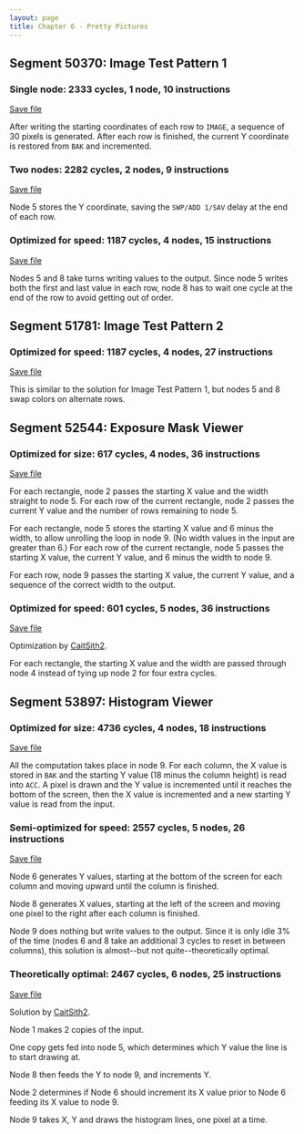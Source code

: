 ```yaml
---
layout: page
title: Chapter 6 - Pretty Pictures
---
```


## Segment 50370: Image Test Pattern 1

### Single node: 2333 cycles, 1 node, 10 instructions

[Save file](../save/50370.1.txt)

After writing the starting coordinates of each row to `IMAGE`, a sequence of 30 pixels is generated. After each row is finished, the current Y coordinate is restored from `BAK` and incremented.

### Two nodes: 2282 cycles, 2 nodes, 9 instructions

[Save file](../save/50370.2.txt)

Node 5 stores the Y coordinate, saving the `SWP/ADD 1/SAV` delay at the end of each row.

### Optimized for speed: 1187 cycles, 4 nodes, 15 instructions

[Save file](../save/50370.0.txt)

Nodes 5 and 8 take turns writing values to the output. Since node 5 writes both the first and last value in each row, node 8 has to wait one cycle at the end of the row to avoid getting out of order.

## Segment 51781: Image Test Pattern 2

### Optimized for speed: 1187 cycles, 4 nodes, 27 instructions

[Save file](../save/51781.1.txt)

This is similar to the solution for Image Test Pattern 1, but nodes 5 and 8 swap colors on alternate rows.

## Segment 52544: Exposure Mask Viewer

### Optimized for size: 617 cycles, 4 nodes, 36 instructions

[Save file](../save/52544.0.txt)

For each rectangle, node 2 passes the starting X value and the width straight to node 5. For each row of the current rectangle, node 2 passes the current Y value and the number of rows remaining to node 5.

For each rectangle, node 5 stores the starting X value and 6 minus the width, to allow unrolling the loop in node 9. (No width values in the input are greater than 6.) For each row of the current rectangle, node 5 passes the starting X value, the current Y value, and 6 minus the width to node 9.

For each row, node 9 passes the starting X value, the current Y value, and a sequence of the correct width to the output.

### Optimized for speed: 601 cycles, 5 nodes, 36 instructions

[Save file](../save/52544.1.txt)

Optimization by [CaitSith2](https://github.com/CaitSith2).

For each rectangle, the starting X value and the width are passed through node 4 instead of tying up node 2 for four extra cycles.

## Segment 53897: Histogram Viewer

### Optimized for size: 4736 cycles, 4 nodes, 18 instructions

[Save file](../save/53897.0.txt)

All the computation takes place in node 9. For each column, the X value is stored in `BAK` and the starting Y value (18 minus the column height) is read into `ACC`. A pixel is drawn and the Y value is incremented until it reaches the bottom of the screen, then the X value is incremented and a new starting Y value is read from the input.

### Semi-optimized for speed: 2557 cycles, 5 nodes, 26 instructions

[Save file](../save/53897.1.txt)

Node 6 generates Y values, starting at the bottom of the screen for each column and moving upward until the column is finished.

Node 8 generates X values, starting at the left of the screen and moving one pixel to the right after each column is finished.

Node 9 does nothing but write values to the output. Since it is only idle 3% of the time (nodes 6 and 8 take an additional 3 cycles to reset in between columns), this solution is almost--but not quite--theoretically optimal.

### Theoretically optimal: 2467 cycles, 6 nodes, 25 instructions

[Save file](../save/53897.2.txt)

Solution by [CaitSith2](https://github.com/CaitSith2).

Node 1 makes 2 copies of the input.

One copy gets fed into node 5, which determines which Y value the line is to start drawing at.

Node 8 then feeds the Y to node 9, and increments Y.

Node 2 determines if Node 6 should increment its X value prior to Node 6 feeding its X value to node 9.

Node 9 takes X, Y and draws the histogram lines, one pixel at a time.
